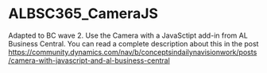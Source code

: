# ALBSC365_CameraJS
Adapted to BC wave 2.
Use the Camera with a JavaSctipt add-in from AL Business Central. 
You can read a complete description about this in the post https://community.dynamics.com/nav/b/conceptsindailynavisionwork/posts/camera-with-javascript-and-al-business-central
